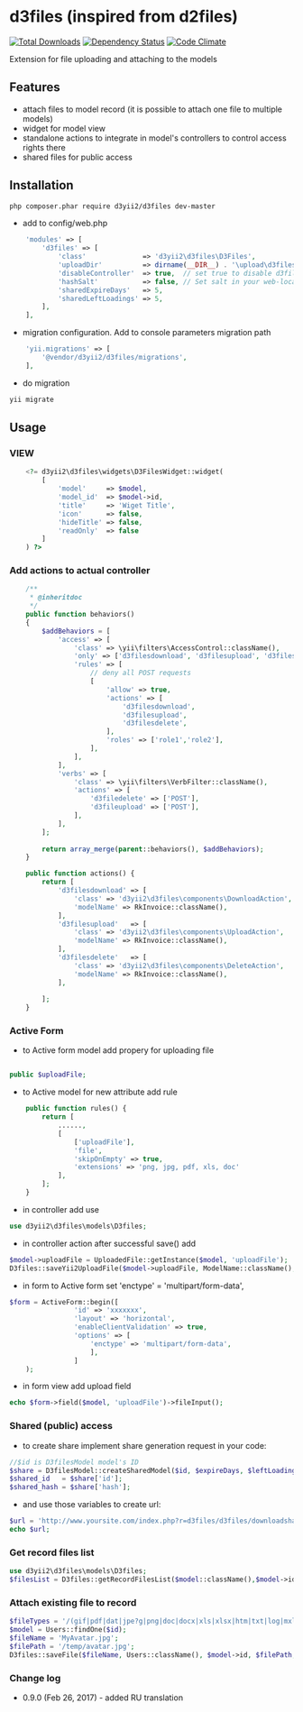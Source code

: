 # d3files (inspired from d2files)  
[![Total Downloads](https://img.shields.io/packagist/dt/d3yii2/d3files.svg?style=flat-square)](https://packagist.org/packages/d3yii2/d3files) 
[![Dependency Status](https://www.versioneye.com/user/projects/586a414e49bf2b00437d42ba/badge.svg?style=flat-square)](https://www.versioneye.com/user/projects/586a414e49bf2b00437d42ba)
[![Code Climate](https://img.shields.io/codeclimate/github/d3yii2/d3files.svg)](https://codeclimate.com/github/d3yii2/d3files)

Extension for file uploading and attaching to the models

## Features

* attach files to model record (it is possible to attach one file to multiple models)
* widget for model view
* standalone actions to integrate in model's controllers to control access rights there
* shared files for public access

## Installation
```bash
php composer.phar require d3yii2/d3files dev-master
```

 * add to config/web.php
```php
    'modules' => [
        'd3files' => [
            'class'              => 'd3yii2\d3files\D3Files',
            'uploadDir'          => dirname(__DIR__) . '\upload\d3files',
            'disableController'  => true,  // set true to disable d3files controller to use model's controllers
            'hashSalt'           => false, // Set salt in your web-local.php config, empty value will disable sharing
            'sharedExpireDays'   => 5,
            'sharedLeftLoadings' => 5,
        ],
    ],
```

* migration configuration. Add to console parameters migration path
```php
    'yii.migrations' => [
        '@vendor/d3yii2/d3files/migrations',
    ],
```

* do migration
```bash
yii migrate
```

## Usage
### VIEW
```php
    <?= d3yii2\d3files\widgets\D3FilesWidget::widget(
        [
            'model'     => $model,
            'model_id'  => $model->id,
            'title'     => 'Wiget Title',
            'icon'      => false,
            'hideTitle' => false,
            'readOnly'  => false
        ]
    ) ?>
```

### Add actions to actual controller

```php
    /**
     * @inheritdoc
     */
    public function behaviors()
    {
        $addBehaviors = [
            'access' => [
                'class' => \yii\filters\AccessControl::className(),
                'only' => ['d3filesdownload', 'd3filesupload', 'd3filesdelete'],
                'rules' => [
                    // deny all POST requests
                    [
                        'allow' => true,
                        'actions' => [
                            'd3filesdownload',
                            'd3filesupload',
                            'd3filesdelete',
                        ],
                        'roles' => ['role1','role2'],
                    ],
                ],
            ],
            'verbs' => [
                'class' => \yii\filters\VerbFilter::className(),
                'actions' => [
                    'd3filedelete' => ['POST'],
                    'd3fileupload' => ['POST'],
                ],
            ],
        ];
        
        return array_merge(parent::behaviors(), $addBehaviors);
    }

    public function actions() {
        return [
            'd3filesdownload' => [
                'class' => 'd3yii2\d3files\components\DownloadAction',
                'modelName' => RkInvoice::className(),
            ],
            'd3filesupload'   => [
                'class' => 'd3yii2\d3files\components\UploadAction',
                'modelName' => RkInvoice::className(),
            ],
            'd3filesdelete'   => [
                'class' => 'd3yii2\d3files\components\DeleteAction',
                'modelName' => RkInvoice::className(),
            ],
            
        ];
    }

```

### Active Form

* to Active form model add propery for uploading file

```php

public $uploadFile;
```

* to Active model for new attribute add rule

```php
    public function rules() {
        return [
            ......,
            [
                ['uploadFile'],
                'file',
                'skipOnEmpty' => true,
                'extensions' => 'png, jpg, pdf, xls, doc'
            ],
        ];
    }
```

* in controller add use

```php
use d3yii2\d3files\models\D3files;
```


* in controller action after successful save() add

```php
$model->uploadFile = UploadedFile::getInstance($model, 'uploadFile');
D3files::saveYii2UploadFile($model->uploadFile, ModelName::className(), $model->id);
```

* in form to Active form set 'enctype' = 'multipart/form-data',

```php
$form = ActiveForm::begin([
                'id' => 'xxxxxxx',
                'layout' => 'horizontal',
                'enableClientValidation' => true,
                'options' => [
                    'enctype' => 'multipart/form-data',
                    ],
                ]
    );

```

* in form view add upload field

```php
echo $form->field($model, 'uploadFile')->fileInput();
```

### Shared (public) access

* to create share implement share generation request in your code:

```php
//$id is D3filesModel model's ID
$share = D3filesModel::createSharedModel($id, $expireDays, $leftLoadings);
$shared_id   = $share['id'];
$shared_hash = $share['hash'];
```

* and use those variables to create url:
```php
$url = 'http://www.yoursite.com/index.php?r=d3files/d3files/downloadshare&id=' . $shared_id . '&hash=' . $shared_hash;
echo $url;
```

### Get record files list 

```php
use d3yii2\d3files\models\D3files;
$filesList = D3files::getRecordFilesList($model::className(),$model->id)
```

### Attach existing file to record

```php
$fileTypes = '/(gif|pdf|dat|jpe?g|png|doc|docx|xls|xlsx|htm|txt|log|mxl|xml|zip)$/i';
$model = Users::findOne($id);
$fileName = 'MyAvatar.jpg';
$filePath = '/temp/avatar.jpg';
D3files::saveFile($fileName, Users::className(), $model->id, $filePath, $fileTypes);
```

### Change log
 - 0.9.0 (Feb 26, 2017) - added RU translation
